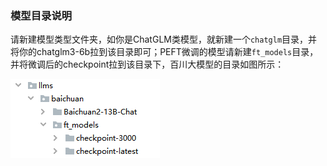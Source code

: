 ### 模型目录说明

请新建模型类型文件夹，如你是ChatGLM类模型，就新建一个`chatglm`目录，并将你的chatglm3-6b拉到该目录即可；PEFT微调的模型请新建`ft_models`目录，并将微调后的checkpoint拉到该目录下，百川大模型的目录如图所示：

![llms](../imgs/peft_checkpoint.png)
